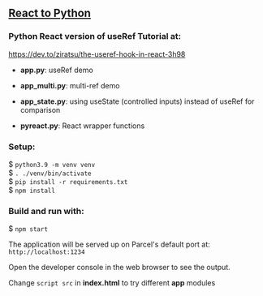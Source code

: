 ## [React to Python](https://pyreact.com)
### Python React version of useRef Tutorial at:  
https://dev.to/ziratsu/the-useref-hook-in-react-3h98

- **app.py**: useRef demo
- **app_multi.py**: multi-ref demo
- **app_state.py**: using useState (controlled inputs) instead of useRef for comparison

- **pyreact.py**: React wrapper functions



### Setup:  
$ `python3.9 -m venv venv`  
$ `. ./venv/bin/activate`  
$ `pip install -r requirements.txt`  
$ `npm install`  

### Build and run with:  
$ `npm start`

The application will be served up on Parcel's default port at:  
`http://localhost:1234`

Open the developer console in the web browser to see the output.


Change `script src` in **index.html** to try different **app** modules

